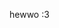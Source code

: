 hewwo :3
<!--<div align=center><img src="https://github.com/agunghabu/agunghabu/blob/main/Banner.svg" height=300/></div>
# <div align=center>Hi, I'm Habu 👋</div>
<p align=center>I'm a passionate software engineer with a keen interest in creating awesome applications that make people's lives easier. I love to learn and explore new technologies to stay up-to-date with the latest trends in software development.</p>
## <div align=center>🎯 My Github Stats</div>
<div align=center >
  <img src="https://github-readme-streak-stats.herokuapp.com?user=agunghabu&theme=onedark&hide_border=true" alt="Habu's github stats" height=180/> &nbsp
  <img src="https://github-readme-stats.vercel.app/api/top-langs/?username=agunghabu&layout=compact&hide_border=true&theme=onedark&count_private=true" alt="Habu's github stats" height=180/>
</div>
## <div align=center>🛠️ My Tech Stack</div>
<p align="center">
  <a href=https://www.python.org><img src="https://github.com/agunghabu/agunghabu/blob/main/Python.svg" alt="Python" height=120/></a> &nbsp
  <a href=https://jupyter.org><img src="https://github.com/agunghabu/agunghabu/blob/main/Jupyter.svg" alt="Jupyter Notebook" height=120/></a> &nbsp
  <a href=https://www.anaconda.com><img src="https://github.com/agunghabu/agunghabu/blob/main/Anaconda.svg" alt="Anaconda" height=120/></a> &nbsp
  <a href=https://www.tensorflow.org><img src="https://github.com/agunghabu/agunghabu/blob/main/Tensorflow.svg" alt="TensorFlow" height=120/></a> &nbsp
  <a href=https://keras.io><img src="https://github.com/agunghabu/agunghabu/blob/main/Keras.svg" alt="Keras" height=120/></a> &nbsp
  <a href=https://colab.research.google.com><img src="https://github.com/agunghabu/agunghabu/blob/main/Colab.svg" alt="Google Colab" height=120/></a> &nbsp
</p>
## <div align=center>🚀 My Projects</div>
<table align=center>
    <thead>
        <tr>
            <th>Project</th>
            <th>Description</th>
            <th>Date Aded</th>
            <th>Due Date</th>
            <th>Status</th>
        </tr>
    </thead>
    <tbody>
        <tr>
            <td align="center"><a href=https://github.com/agunghabu/Project-1>Example Project Name</a></td>
            <td align="center">This project is about my project that I working on it</td>
            <td align="center">22 June 2022</td>
            <td align="center">17 June 2022</td>
            <td align="center">✅</td>
        </tr>
        <tr>
            <td align="center"><a href=https://github.com/agunghabu/Project-1>Example Project Name</a></td>
            <td align="center">This project is about my project that I working on it</td>
            <td align="center">22 June 2022</td>
            <td align="center">17 June 2022</td>
            <td align="center">❌</td>
        </tr>
        <tr>
            <td align="center"><a href=https://github.com/agunghabu/Project-1>Example Project Name</a></td>
            <td align="center">This project is about my project that I working on it</td>
            <td align="center">22 June 2022</td>
            <td align="center">17 June 2022</td>
            <td align="center">❌</td>
        </tr>
        <tr>
            <td align="center"><a href=https://github.com/agunghabu/Project-1>Example Project Name</a></td>
            <td align="center">This project is about my project that I working on it</td>
            <td align="center">22 June 2022</td>
            <td align="center">17 June 2022</td>
            <td align="center">✅</td>
        </tr>
    </tbody>
</table>
## <div align=center>🏆 My Top Repositories & ❤️ My Favorite Repositories</div>
<div align=center>
  <a href=https://github.com/agunghabu/static-web> <img src="https://github-readme-stats.vercel.app/api/pin/?username=agunghabu&repo=static-web&border_color=e4bf7a&theme=onedark" alt="Habu's github stats"/> </a> &nbsp &nbsp &nbsp 
  <a href=https://github.com/agunghabu/Flutter-Task> <img src="https://github-readme-stats.vercel.app/api/pin/?username=agunghabu&repo=Flutter-Task&border_color=e4bf7a&theme=onedark" alt="Habu's github stats"/> </a>
</div>
&nbsp
<div align=center>
  <a href=https://github.com/agunghabu/static-web> <img src="https://github-readme-stats.vercel.app/api/pin/?username=agunghabu&repo=static-web&border_color=e4bf7a&theme=onedark" alt="Habu's github stats"/> </a> &nbsp &nbsp &nbsp 
  <a href=https://github.com/agunghabu/Flutter-Task> <img src="https://github-readme-stats.vercel.app/api/pin/?username=agunghabu&repo=Flutter-Task&border_color=e4bf7a&theme=onedark" alt="Habu's github stats"/> </a>
</div>
-->

